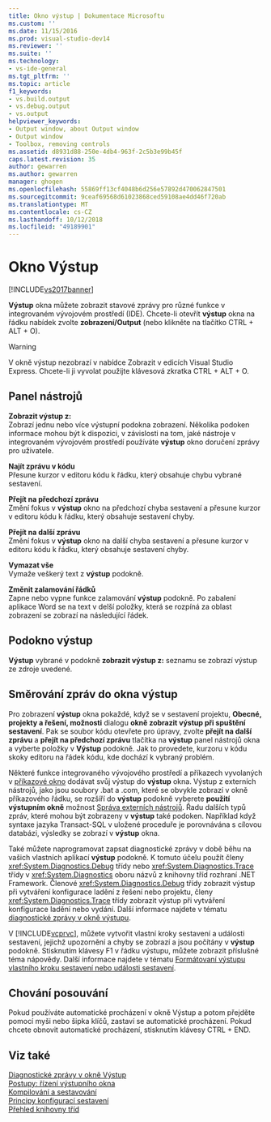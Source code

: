 ```yaml
---
title: Okno výstup | Dokumentace Microsoftu
ms.custom: ''
ms.date: 11/15/2016
ms.prod: visual-studio-dev14
ms.reviewer: ''
ms.suite: ''
ms.technology:
- vs-ide-general
ms.tgt_pltfrm: ''
ms.topic: article
f1_keywords:
- vs.build.output
- vs.debug.output
- vs.output
helpviewer_keywords:
- Output window, about Output window
- Output window
- Toolbox, removing controls
ms.assetid: d8931d88-250e-4db4-963f-2c5b3e99b45f
caps.latest.revision: 35
author: gewarren
ms.author: gewarren
manager: ghogen
ms.openlocfilehash: 55869ff13cf4048b6d256e57892d470062847501
ms.sourcegitcommit: 9ceaf69568d61023868ced59108ae4dd46f720ab
ms.translationtype: MT
ms.contentlocale: cs-CZ
ms.lasthandoff: 10/12/2018
ms.locfileid: "49189901"
---
```

# <a name="output-window"></a>Okno Výstup
[!INCLUDE[vs2017banner](../../includes/vs2017banner.md)]

  
**Výstup** okna můžete zobrazit stavové zprávy pro různé funkce v integrovaném vývojovém prostředí (IDE). Chcete-li otevřít **výstup** okna na řádku nabídek zvolte **zobrazení/Output** (nebo klikněte na tlačítko CTRL + ALT + O).  
  
> [!WARNING]
>  V okně výstup nezobrazí v nabídce Zobrazit v edicích Visual Studio Express. Chcete-li ji vyvolat použijte klávesová zkratka CTRL + ALT + O.  
  
## <a name="toolbar"></a>Panel nástrojů  
 **Zobrazit výstup z:**  
 Zobrazí jednu nebo více výstupní podokna zobrazení. Několika podoken informace mohou být k dispozici, v závislosti na tom, jaké nástroje v integrovaném vývojovém prostředí používáte **výstup** okno doručení zprávy pro uživatele.  
  
 **Najít zprávu v kódu**  
 Přesune kurzor v editoru kódu k řádku, který obsahuje chybu vybrané sestavení.  
  
 **Přejít na předchozí zprávu**  
 Změní fokus v **výstup** okno na předchozí chyba sestavení a přesune kurzor v editoru kódu k řádku, který obsahuje sestavení chyby.  
  
 **Přejít na další zprávu**  
 Změní fokus v **výstup** okno na další chyba sestavení a přesune kurzor v editoru kódu k řádku, který obsahuje sestavení chyby.  
  
 **Vymazat vše**  
 Vymaže veškerý text z **výstup** podokně.  
  
 **Změnit zalamování řádků**  
 Zapne nebo vypne funkce zalamování **výstup** podokně. Po zabalení aplikace Word se na text v delší položky, která se rozpíná za oblast zobrazení se zobrazí na následující řádek.  
  
## <a name="output-pane"></a>Podokno výstup  
 **Výstup** vybrané v podokně **zobrazit výstup z:** seznamu se zobrazí výstup ze zdroje uvedené.  
  
## <a name="routing-messages-to-the-output-window"></a>Směrování zpráv do okna výstup  
 Pro zobrazení **výstup** okna pokaždé, když se v sestavení projektu, **Obecné, projekty a řešení, možnosti** dialogu **okně zobrazit výstup při spuštění sestavení**. Pak se soubor kódu otevřete pro úpravy, zvolte **přejít na další zprávu** a **přejít na předchozí zprávu** tlačítka na **výstup** panel nástrojů okna a vyberte položky v  **Výstup** podokně. Jak to provedete, kurzoru v kódu skoky editoru na řádek kódu, kde dochází k vybraný problém.  
  
 Některé funkce integrovaného vývojového prostředí a příkazech vyvolaných v [příkazové okno](../../ide/reference/command-window.md) dodávat svůj výstup do **výstup** okna. Výstup z externích nástrojů, jako jsou soubory .bat a .com, které se obvykle zobrazí v okně příkazového řádku, se rozšíří do **výstup** podokně vyberete **použití výstupním okně** možnost [Správa externích nástrojů](../../ide/managing-external-tools.md). Řadu dalších typů zpráv, které mohou být zobrazeny v **výstup** také podoken. Například když syntaxe jazyka Transact-SQL v uložené proceduře je porovnávána s cílovou databázi, výsledky se zobrazí v **výstup** okna.  
  
 Také můžete naprogramovat zapsat diagnostické zprávy v době běhu na vašich vlastních aplikací **výstup** podokně. K tomuto účelu použít členy <xref:System.Diagnostics.Debug> třídy nebo <xref:System.Diagnostics.Trace> třídy v <xref:System.Diagnostics> oboru názvů z knihovny tříd rozhraní .NET Framework. Členové <xref:System.Diagnostics.Debug> třídy zobrazit výstup při vytváření konfigurace ladění z řešení nebo projektu, členy <xref:System.Diagnostics.Trace> třídy zobrazit výstup při vytváření konfigurace ladění nebo vydání. Další informace najdete v tématu [diagnostické zprávy v okně výstupu](../../debugger/diagnostic-messages-in-the-output-window.md).  
  
 V [!INCLUDE[vcprvc](../../includes/vcprvc-md.md)], můžete vytvořit vlastní kroky sestavení a události sestavení, jejichž upozornění a chyby se zobrazí a jsou počítány v **výstup** podokně. Stisknutím klávesy F1 v řádku výstupu, můžete zobrazit příslušné téma nápovědy. Další informace najdete v tématu [Formátovaní výstupu vlastního kroku sestavení nebo události sestavení](http://msdn.microsoft.com/library/92ad3e38-24d7-4b89-90e6-5a16f5f998da).  
  
## <a name="scrolling-behavior"></a>Chování posouvání  
 Pokud používáte automatické procházení v okně Výstup a potom přejděte pomocí myši nebo šipka klíčů, zastaví se automatické procházení. Pokud chcete obnovit automatické procházení, stisknutím klávesy CTRL + END.  
  
## <a name="see-also"></a>Viz také  
 [Diagnostické zprávy v okně Výstup](../../debugger/diagnostic-messages-in-the-output-window.md)   
 [Postupy: řízení výstupního okna](http://msdn.microsoft.com/library/91aebd15-8854-4a7a-9f7d-57376fb4e858)   
 [Kompilování a sestavování](../../ide/compiling-and-building-in-visual-studio.md)   
 [Principy konfigurací sestavení](../../ide/understanding-build-configurations.md)   
 [Přehled knihovny tříd](http://msdn.microsoft.com/library/7e4c5921-955d-4b06-8709-101873acf157)



